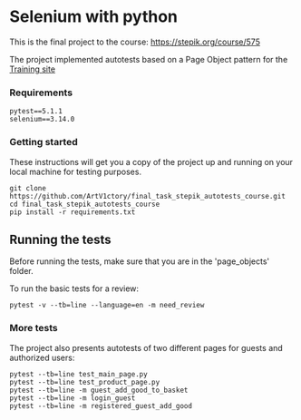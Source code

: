 # Selenium with python
This is the final project to the course: https://stepik.org/course/575

The project implemented autotests based on a Page Object pattern for the [Training site](http://selenium1py.pythonanywhere.com/) 


### Requirements
```
pytest==5.1.1
selenium==3.14.0
```
### Getting started
These instructions will get you a copy of the project up and running on your local machine for testing purposes.
```
git clone https://github.com/ArtV1ctory/final_task_stepik_autotests_course.git
cd final_task_stepik_autotests_course
pip install -r requirements.txt
```
## Running the tests
Before running the tests, make sure that you are in the 'page_objects' folder.

To run the basic tests for a review:
```
pytest -v --tb=line --language=en -m need_review
```

### More tests

The project also presents autotests of two different pages for guests and authorized users:

```
pytest --tb=line test_main_page.py
pytest --tb=line test_product_page.py
pytest --tb=line -m guest_add_good_to_basket
pytest --tb=line -m login_guest
pytest --tb=line -m registered_guest_add_good
```
